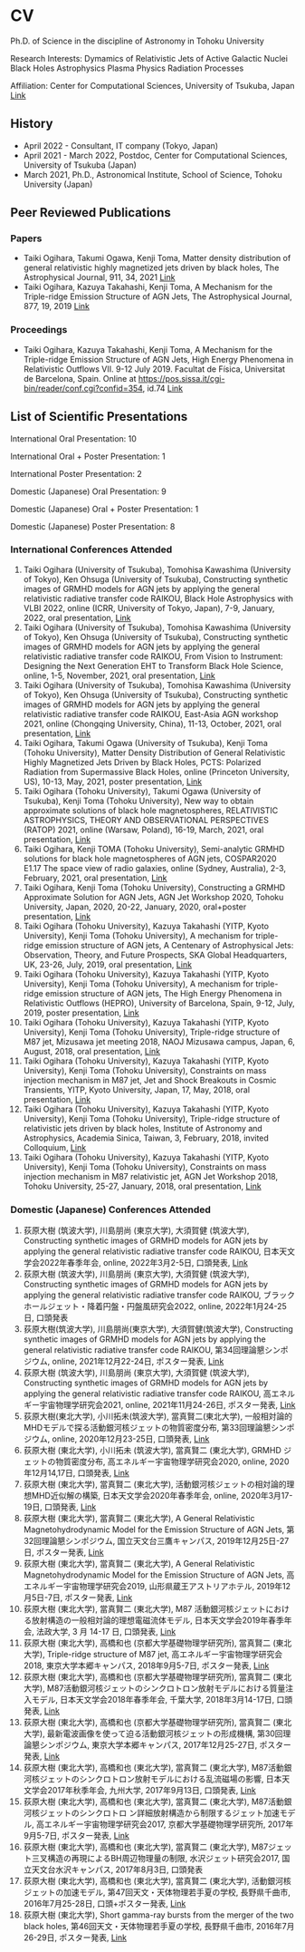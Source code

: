 # CV

Ph.D. of Science
in the discipline of Astronomy in Tohoku University

Research Interests:
Dymamics of Relativistic Jets of Active Galactic Nuclei
Black Holes Astrophysics
Plasma Physics
Radiation Processes

Affiliation:
Center for Computational Sciences, University of Tsukuba, Japan [Link](https://www.ccs.tsukuba.ac.jp/)

## History

- April 2022 - Consultant, IT company (Tokyo, Japan)
- April 2021 - March 2022, Postdoc, Center for Computational Sciences, University of Tsukuba (Japan)
- March 2021, Ph.D., Astronomical Institute, School of Science, Tohoku University (Japan)

## Peer Reviewed Publications

### Papers

- Taiki Ogihara, Takumi Ogawa, Kenji Toma, Matter density distribution of general relativistic highly magnetized jets driven by black holes, The Astrophysical Journal, 911, 34, 2021 [Link](https://ui.adsabs.harvard.edu/abs/2021ApJ...911...34O/abstract)
- Taiki Ogihara, Kazuya Takahashi, Kenji Toma, A Mechanism for the Triple-ridge Emission Structure of AGN Jets, The Astrophysical Journal, 877, 19, 2019 [Link](https://ui.adsabs.harvard.edu/abs/2019ApJ...877...19O/abstract)

### Proceedings

- Taiki Ogihara, Kazuya Takahashi, Kenji Toma, A Mechanism for the Triple-ridge Emission Structure of AGN Jets, High Energy Phenomena in Relativistic Outflows VII. 9-12 July 2019. Facultat de Física, Universitat de Barcelona, Spain. Online at https://pos.sissa.it/cgi-bin/reader/conf.cgi?confid=354, id.74 [Link](https://ui.adsabs.harvard.edu/abs/2019hepr.confE..74O/abstract)

## List of Scientific Presentations

International Oral Presentation: 10

International Oral + Poster Presentation: 1

International Poster Presentation: 2

Domestic (Japanese) Oral Presentation: 9

Domestic (Japanese) Oral + Poster Presentation: 1

Domestic (Japanese) Poster Presentation: 8

### International Conferences Attended

1. Taiki Ogihara (University of Tsukuba), Tomohisa Kawashima (University of Tokyo), Ken Ohsuga (University of Tsukuba), Constructing synthetic images of GRMHD models for AGN jets by applying the general relativistic radiative transfer code RAIKOU, Black Hole Astrophysics with VLBI 2022, online (ICRR, University of Tokyo, Japan), 7-9, January, 2022, oral presentation, [Link](https://www.icrr.u-tokyo.ac.jp/hea/conference210118.html)
2. Taiki Ogihara (University of Tsukuba), Tomohisa Kawashima (University of Tokyo), Ken Ohsuga (University of Tsukuba), Constructing synthetic images of GRMHD models for AGN jets by applying the general relativistic radiative transfer code RAIKOU, From Vision to Instrument: Designing the Next Generation EHT to Transform Black Hole Science, online, 1-5, November, 2021, oral presentation, [Link](https://www.ngeht.org/ngeht-meeting-november-2021)
3. Taiki Ogihara (University of Tsukuba), Tomohisa Kawashima (University of Tokyo), Ken Ohsuga (University of Tsukuba), Constructing synthetic images of GRMHD models for AGN jets by applying the general relativistic radiative transfer code RAIKOU, East-Asia AGN workshop 2021, online (Chongqing University, China), 11-13, October, 2021, oral presentation, [Link](http://eaagn2021.csp.escience.cn/dct/page/1)
4. Taiki Ogihara, Takumi Ogawa (University of Tsukuba), Kenji Toma (Tohoku University), Matter Density Distribution of General Relativistic Highly Magnetized Jets Driven by Black Holes, PCTS: Polarized Radiation from Supermassive Black Holes, online (Princeton University, US), 10-13, May, 2021, poster presentation, [Link](https://pcts.princeton.edu/programs/current/polarized-radiation-near-supermassive-black-holes/141)
5. Taiki Ogihara (Tohoku University), Takumi Ogawa (University of Tsukuba), Kenji Toma (Tohoku University), New way to obtain approximate solutions of black hole magnetospheres, RELATIVISTIC ASTROPHYSICS, THEORY AND OBSERVATIONAL PERSPECTIVES (RATOP) 2021, online (Warsaw, Poland), 16-19, March, 2021, oral presentation, [Link](http://old.cft.edu.pl/ratop2020/public/en)
6. Taiki Ogihara, Kenji TOMA (Tohoku University), Semi-analytic GRMHD solutions for black hole magnetospheres of AGN jets, COSPAR2020 E1.17 The space view of radio galaxies, online (Sydney, Australia), 2-3, February, 2021, oral presentation, [Link](https://www.cospar-assembly.org/admin/session_cospar.php?session=899)
7. Taiki Ogihara, Kenji Toma (Tohoku University), Constructing a GRMHD Approximate Solution for AGN Jets, AGN Jet Workshop 2020, Tohoku University, Japan, 2020, 20-22, January, 2020, oral+poster presentation, [Link](https://www.astr.tohoku.ac.jp/~shigeo/agn_jet_2020/index.html)
8. Taiki Ogihara (Tohoku University), Kazuya Takahashi (YITP, Kyoto University), Kenji Toma (Tohoku University), A mechanism for triple-ridge emission structure of AGN jets, A Centenary of Astrophysical Jets: Observation, Theory, and Future Prospects, SKA Global Headquarters, UK, 23-26, July, 2019, oral presentation, [Link](https://indico.skatelescope.org/event/534/)
9. Taiki Ogihara (Tohoku University), Kazuya Takahashi (YITP, Kyoto University), Kenji Toma (Tohoku University), A mechanism for triple-ridge emission structure of AGN jets, The High Energy Phenomena in Relativistic Outflows (HEPRO), University of Barcelona, Spain, 9-12, July, 2019, poster presentation, [Link](https://indico.icc.ub.edu/event/9/)
10. Taiki Ogihara (Tohoku University), Kazuya Takahashi (YITP, Kyoto University), Kenji Toma (Tohoku University), Triple-ridge structure of M87 jet, Mizusawa jet meeting 2018, NAOJ Mizusawa campus, Japan, 6, August, 2018, oral presentation, [Link](http://www.miz.nao.ac.jp/vera/en/content/cc/cc20180125/c1)
11. Taiki Ogihara (Tohoku University), Kazuya Takahashi (YITP, Kyoto University), Kenji Toma (Tohoku University), Constraints on mass injection mechanism in M87 jet, Jet and Shock Breakouts in Cosmic Transients, YITP, Kyoto University, Japan, 17, May, 2018, oral presentation, [Link](http://www2.yukawa.kyoto-u.ac.jp/~jsbct2018/index.php)
12. Taiki Ogihara (Tohoku University), Kazuya Takahashi (YITP, Kyoto University), Kenji Toma (Tohoku University), Triple-ridge structure of relativistic jets driven by black holes, Institute of Astronomy and Astrophysics, Academia Sinica, Taiwan, 3, February, 2018, invited Colloquium, [Link](https://www.asiaa.sinica.edu.tw/activity/colloquium.php?i=2018)
13. Taiki Ogihara (Tohoku University), Kazuya Takahashi (YITP, Kyoto University), Kenji Toma (Tohoku University), Constraints on mass injection mechanism in M87 relativistic jet, AGN Jet Workshop 2018, Tohoku University, 25-27, January, 2018, oral presentation, [Link](http://www2.yukawa.kyoto-u.ac.jp/~jsbct2018/index.php)

### Domestic (Japanese) Conferences Attended

1. 荻原大樹 (筑波大学), 川島朋尚 (東京大学), 大須賀健 (筑波大学), Constructing synthetic images of GRMHD models for AGN jets by applying the general relativistic radiative transfer code RAIKOU, 日本天文学会2022年春季年会, online, 2022年3月2-5日, 口頭発表, [Link](https://www.asj.or.jp/nenkai/archive/)
2. 荻原大樹 (筑波大学), 川島朋尚 (東京大学), 大須賀健 (筑波大学), Constructing synthetic images of GRMHD models for AGN jets by applying the general relativistic radiative transfer code RAIKOU, ブラックホールジェット・降着円盤・円盤風研究会2022, online, 2022年1月24-25日, 口頭発表
3. 荻原大樹(筑波大学), 川島朋尚(東京大学), 大須賀健(筑波大学), Constructing synthetic images of GRMHD models for AGN jets by applying the general relativistic radiative transfer code RAIKOU, 第34回理論懇シンポジウム, online, 2021年12月22-24日, ポスター発表, [Link](http://rironkon.jp/rironkon_sympo.html)
4. 荻原大樹 (筑波大学), 川島朋尚 (東京大学), 大須賀健 (筑波大学), Constructing synthetic images of GRMHD models for AGN jets by applying the general relativistic radiative transfer code RAIKOU, 高エネルギー宇宙物理学研究会2021, online, 2021年11月24-26日, ポスター発表, [Link](https://sites.google.com/view/highenergyastrophys2021/)
5. 荻原大樹(東北大学), 小川拓未(筑波大学), 當真賢二(東北大学), 一般相対論的MHDモデルで探る活動銀河核ジェットの物質密度分布, 第33回理論懇シンポジウム, online, 2020年12月23-25日, 口頭発表, [Link](http://rironkon.jp/rironkon_sympo.html)
6. 荻原大樹 (東北大学), 小川拓未 (筑波大学), 當真賢二 (東北大学), GRMHD ジェットの物質密度分布, 高エネルギー宇宙物理学研究会2020, online, 2020年12月14,17日, 口頭発表, [Link](https://www.icrr.u-tokyo.ac.jp/hea/conference201214.html)
7. 荻原大樹 (東北大学), 當真賢二 (東北大学), 活動銀河核ジェットの相対論的理想MHD近似解の構築, 日本天文学会2020年春季年会, online, 2020年3月17-19日, 口頭発表, [Link](https://www.asj.or.jp/nenkai/archive/)
8. 荻原大樹 (東北大学), 當真賢二 (東北大学), A General Relativistic Magnetohydrodynamic Model for the Emission Structure of AGN Jets, 第32回理論懇シンポジウム, 国立天文台三鷹キャンパス, 2019年12月25日-27日, ポスター発表, [Link](http://rironkon.jp/rironkon_sympo.html)
9. 荻原大樹 (東北大学), 當真賢二 (東北大学), A General Relativistic Magnetohydrodynamic Model for the Emission Structure of AGN Jets, 高エネルギー宇宙物理学研究会2019, 山形県蔵王アストリアホテル, 2019年12月5日-7日, ポスター発表, [Link](https://www.astr.tohoku.ac.jp/~kisaka/heap_conference_2019.html)
10. 荻原大樹 (東北大学), 當真賢二 (東北大学), M87 活動銀河核ジェットにおける放射構造の一般相対論的理想電磁流体モデル, 日本天文学会2019年春季年会, 法政大学, 3 月 14-17 日, 口頭発表, [Link](https://www.asj.or.jp/nenkai/archive/)
11. 荻原大樹 (東北大学), 高橋和也 (京都大学基礎物理学研究所), 當真賢二 (東北大学), Triple-ridge structure of M87 jet, 高エネルギー宇宙物理学研究会2018, 東京大学本郷キャンパス, 2018年9月5-7日, ポスター発表, [Link](http://www-utap.phys.s.u-tokyo.ac.jp/~heap18/index.html)
12. 荻原大樹 (東北大学), 高橋和也 (京都大学基礎物理学研究所), 當真賢二 (東北大学), M87活動銀河核ジェットのシンクロトロン放射モデルにおける質量注入モデル, 日本天文学会2018年春季年会, 千葉大学, 2018年3月14-17日, 口頭発表, [Link](https://www.asj.or.jp/nenkai/archive/)
13. 荻原大樹 (東北大学), 高橋和也 (京都大学基礎物理学研究所), 當真賢二 (東北大学), 最新電波画像を使って迫る活動銀河核ジェットの形成機構, 第30回理論懇シンポジウム, 東京大学本郷キャンパス, 2017年12月25-27日, ポスター発表, [Link](http://rironkon.jp/rironkon_sympo.html)
14. 荻原大樹 (東北大学), 高橋和也 (東北大学), 當真賢二 (東北大学), M87活動銀河核ジェットのシンクロトロン放射モデルにおける乱流磁場の影響, 日本天文学会2017年秋季年会, 九州大学, 2017年9月13日, 口頭発表, [Link](https://www.asj.or.jp/nenkai/archive/)
15. 荻原大樹 (東北大学), 高橋和也 (東北大学), 當真賢二 (東北大学), M87活動銀河核ジェットのシンクロトロ ン詳細放射構造から制限するジェット加速モデル, 高エネルギー宇宙物理学研究会2017, 京都大学基礎物理学研究所, 2017年9月5-7日, ポスター発表, [Link](http://www2.yukawa.kyoto-u.ac.jp/~heap2017/)
16. 荻原大樹 (東北大学), 高橋和也 (東北大学), 當真賢二 (東北大学), M87ジェット三叉構造の再現によるBH周辺物理量の制限, 水沢ジェット研究会2017, 国立天文台水沢キャンパス, 2017年8月3日, 口頭発表
17. 荻原大樹 (東北大学), 高橋和也 (東北大学), 當真賢二 (東北大学), 活動銀河核ジェットの加速モデル, 第47回天文・天体物理若手夏の学校, 長野県千曲市, 2016年7月25-28日, 口頭+ポスター発表, [Link](http://www.astro-wakate.sakura.ne.jp/ss2017/web/)
18. 荻原大樹 (東北大学), Short gamma-ray bursts from the merger of the two black holes, 第46回天文・天体物理若手夏の学校, 長野県千曲市, 2016年7月26-29日, ポスター発表, [Link](http://astro-wakate.sakura.ne.jp/ss2016/web/)